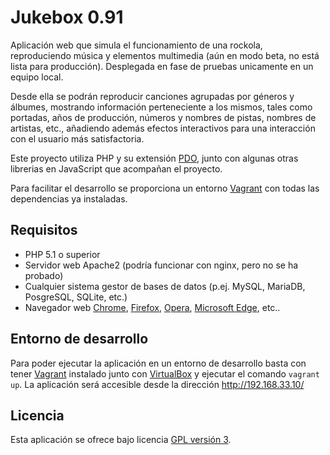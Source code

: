 Jukebox 0.91
================================

Aplicación web que simula el funcionamiento de una rockola, reproduciendo música y elementos multimedia
(aún en modo beta, no está lista para producción). Desplegada en fase de pruebas unicamente en 
un equipo local.

Desde ella se podrán reproducir canciones agrupadas por géneros y álbumes, mostrando información perteneciente 
a los mismos, tales como portadas, años de producción, números y nombres de pistas, nombres de artistas, etc., 
añadiendo además efectos interactivos para una interacción con el usuario más satisfactoria.

Este proyecto utiliza PHP y su extensión [PDO], junto con algunas otras librerias en JavaScript que acompañan 
el proyecto.

Para facilitar el desarrollo se proporciona un entorno [Vagrant] con todas las dependencias ya instaladas.

## Requisitos
- PHP 5.1 o superior
- Servidor web Apache2 (podría funcionar con nginx, pero no se ha probado)
- Cualquier sistema gestor de bases de datos (p.ej. MySQL, MariaDB, PosgreSQL, SQLite, etc.)
- Navegador web [Chrome], [Firefox], [Opera], [Microsoft Edge], etc..

## Entorno de desarrollo
Para poder ejecutar la aplicación en un entorno de desarrollo basta con tener [Vagrant] instalado junto con [VirtualBox]
y ejecutar el comando `vagrant up`. La aplicación será accesible desde la dirección http://192.168.33.10/

## Licencia
Esta aplicación se ofrece bajo licencia [GPL versión 3].

[Vagrant]: https://www.vagrantup.com/
[VirtualBox]: https://www.virtualbox.org
[PDO]: http://php.net/manual/es/book.pdo.php
[Chrome]: https://www.google.es/chrome/browser/desktop/index.html
[Firefox]: https://www.mozilla.org/es-ES/firefox/new/
[Opera]: http://www.opera.com/es
[Microsoft Edge]: https://www.microsoft.com/es-es/windows/microsoft-edge
[GPL versión 3]: https://www.gnu.org/licenses/gpl-3.0.en.html
